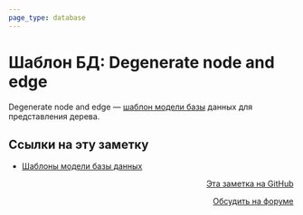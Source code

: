 ```yaml
---
page_type: database
---
```


# Шаблон БД: Degenerate node and edge

Degenerate node and edge — [шаблон модели базы](20230403200717.md) данных для представления дерева.



## Ссылки на эту заметку

* [Шаблоны модели базы данных](20230403200717.md)


<p v-pre style="text-align: right">
  <a href="https://github.com/Kverde/algorithms/blob/main/source/20230404223354.md" target="_blank">
  Эта заметка на GitHub
  </a>
</p>



<p v-pre style="text-align: right">
  <a href="https://discourse.comtext.space/new-topic?title=%D0%A8%D0%B0%D0%B1%D0%BB%D0%BE%D0%BD%20%D0%91%D0%94%3A%20Degenerate%20node%20and%20edge&body=&category=algorithm" target="_blank">
  Обсудить на форуме
  </a>
</p>
